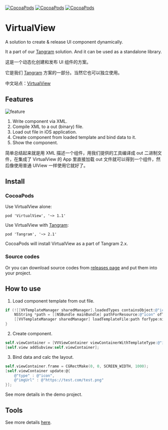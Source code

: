 [![CocoaPods](https://img.shields.io/cocoapods/v/VirtualView.svg)]() [![CocoaPods](https://img.shields.io/cocoapods/p/VirtualView.svg)]() [![CocoaPods](https://img.shields.io/cocoapods/l/VirtualView.svg)]()

# VirtualView 

A solution to create & release UI component dynamically.

It a part of our [Tangram](https://github.com/alibaba/Tangram-iOS) solution. And it can be used as a standalone library.

这是一个动态化创建和发布 UI 组件的方案。

它是我们 [Tangram](https://github.com/alibaba/Tangram-iOS) 方案的一部分。当然它也可以独立使用。

中文站点：[VirtualView](http://tangram.pingguohe.net/docs/virtualview/about-virtualview)

## Features

![feature](https://github.com/alibaba/VirtualView-iOS/raw/master/README/feature.png)

1. Write component via XML.
2. Compile XML to a out (binary) file.
3. Load out file in iOS application.
4. Create component from loaded template and bind data to it.
5. Show the component.

简单总结起来就是用 XML 描述一个组件，用我们提供的工具编译成 out 二进制文件，在集成了 VirtualView 的 App 里直接加载 out 文件就可以得到一个组件，然后像使用普通 UIView 一样使用它就好了。

## Install

### CocoaPods

Use VirtualView alone:

    pod 'VirtualView', '~> 1.1'

Use VirtualView with [Tangram](https://github.com/alibaba/Tangram-iOS):

    pod 'Tangram', '~> 2.1'

CocoaPods will install VirtualView as a part of Tangram 2.x.

### Source codes

Or you can download source codes from [releases page](https://github.com/alibaba/VirtualView-iOS/releases) and put them into your project.

## How to use

1. Load component template from out file.

```objective-c
if (![[VVTemplateManager sharedManager].loadedTypes containsObject:@"icon"]) {
    NSString *path = [[NSBundle mainBundle] pathForResource:@"icon" ofType:@"out"];
    [[VVTemplateManager sharedManager] loadTemplateFile:path forType:nil];
}
```

2. Create component.

```objective-c
self.viewContainer = [VVViewContainer viewContainerWithTemplateType:@"icon"];
[self.view addSubview:self.viewContainer];
```

3. Bind data and calc the layout.

```objective-c
self.viewContainer.frame = CGRectMake(0, 0, SCREEN_WIDTH, 1000);
[self.viewContainer update:@{
    @"type" : @"icon",
    @"imgUrl" : @"https://test.com/test.png"
}];
```

See more details in the demo project.

## Tools

See more details [here](https://github.com/alibaba/virtualview_tools).